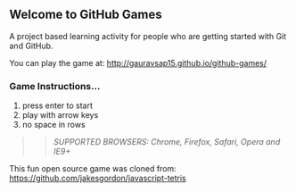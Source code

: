 ## Welcome to GitHub Games

A project based learning activity for people who are getting started with Git and GitHub.

You can play the game at: http://gauravsap15.github.io/github-games/


### Game Instructions...
1. press enter to start
2. play with arrow keys
3. no space in rows



>> _*SUPPORTED BROWSERS*: Chrome, Firefox, Safari, Opera and IE9+_

This fun open source game was cloned from: https://github.com/jakesgordon/javascript-tetris
